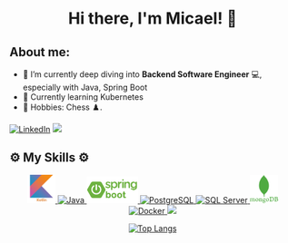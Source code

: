 <h1 align="center">Hi there, I'm Micael! 👋</h1>



## About me:

- 🔭 I’m currently deep diving into **Backend Software Engineer** 💻, especially with Java, Spring Boot
- 🌱 Currently learning Kubernetes
- 🤗 Hobbies: Chess ♟️.
<!-- - 📫 How to reach me: micael.lobo@proton.me, and my [LinkedIn](https://linkedin.com/in/micaellobo) -->
[![LinkedIn](https://img.shields.io/badge/LinkedIn-%230077B5.svg?logo=linkedin&logoColor=white)](https://linkedin.com/in/micaellobo) 
<a href="mailto:micael.lobo@proton.me"><img src="https://img.shields.io/badge/-micael.lobo@proton.me-D14836?style=flat&logo=mailgun&logoColor=white"/></a>

## ⚙️ My Skills ⚙️
<p align="center">
 <a href="#">
    <img width="50" src="assets/iconizer-kotlin-original.svg" alt="Kotlin" title="Kotlin" />
    <img width="50" src="https://cdn.jsdelivr.net/gh/devicons/devicon@latest/icons/java/java-original-wordmark.svg" alt="Java" title="Java"/>
    <img width="90" src="assets/spring-boot.png" alt="Spring Boot" title="Spring Boot" />
    <img width="50" src="https://cdn.jsdelivr.net/gh/devicons/devicon@latest/icons/postgresql/postgresql-plain-wordmark.svg" alt="PostgreSQL" title="PostgreSQL"/>
    <img width="50" src="https://cdn.jsdelivr.net/gh/devicons/devicon@latest/icons/microsoftsqlserver/microsoftsqlserver-plain-wordmark.svg" title="SQL Server" />
    <img width="50" src="assets/mongodb.png" alt="MongoDB" title="MongoDB"/>
    <img width="50" src="https://cdn.jsdelivr.net/gh/devicons/devicon@latest/icons/docker/docker-plain-wordmark.svg" alt="Docker" title="Docker"/>
    <img width="50" src="https://cdn.jsdelivr.net/gh/devicons/devicon@latest/icons/python/python-original-wordmark.svg" />
  <a href="#">
</p>

<p align="center">
  <a href="#">
    <!-- <img src="https://github-readme-stats.vercel.app/api?username=micaellobo&theme=onedark&show_icons=true&hide_rank=true&custom_title=Stats&count_private=true&hide_border=true&hide=issues&line_height=24&bg_color=0d1117" alt="Github stats" /> -->
    <img src="https://github-readme-stats.vercel.app/api/top-langs/?username=micaellobo&layout=compact&theme=dark&count_private&hide_border=true&bg_color=0d1117" alt="Top Langs">
  </a>
</p>
